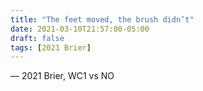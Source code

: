 ```yaml
---
title: "The feet moved, the brush didn’t"
date: 2021-03-10T21:57:00-05:00
draft: false
tags: [2021 Brier]
---
```

— 2021 Brier, WC1 vs NO
<!--more--> 

